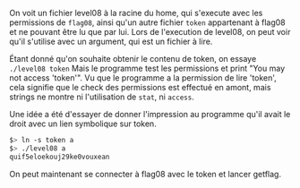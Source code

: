 On voit un fichier level08 à la racine du home, qui s'execute avec les permissions de `flag08`, ainsi qu'un autre fichier `token` appartenant à flag08 et ne pouvant être lu que par lui.
Lors de l'execution de level08, on peut voir qu'il s'utilise avec un argument, qui est un fichier à lire.

Étant donné qu'on souhaite obtenir le contenu de token, on essaye
`./level08 token`
Mais le programme test les permissions et print "You may not access 'token'".
Vu que le programme a la permission de lire 'token', cela signifie que le check des permissions est effectué en amont, mais strings ne montre ni l'utilisation de `stat`, ni `access`.

Une idée a été d'essayer de donner l'impression au programme qu'il avait le droit avec un lien symbolique sur token.
```sh
$> ln -s token a
$> ./level08 a
quif5eloekouj29ke0vouxean
```
On peut maintenant se connecter à flag08 avec le token et lancer getflag.
